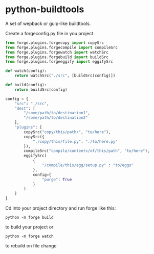 # python-buildtools

A set of wepback or gulp-like buildtools.

Create a forgeconfig.py file in you project.

```python
from forge.plugins.forgecopy import copySrc
from forge.plugins.forgecompile import compileSrc
from forge.plugins.forgewatch import watchSrc
from forge.plugins.forgebuild import buildSrc
from forge.plugins.forgeeggify import eggifySrc

def watch(config):
    return watchSrc("./src", [buildSrc(config)])

def build(config):
    return buildSrc(config)

config = {
    "src": "./src",
    "dest": [
        "/some/path/to/destination1",
        "/some/path/to/destination2"  
    ],
    "plugins": [
        copySrc("copy/this/path/", "to/here"),
        copySrc({
            "./copy/this/file.py": "./to/here.py"
        }),
        compileSrc("compile/contents/of/this/path", "to/here"),
        eggifySrc(
            {
                "/compile/this/egg/setup.py" : "to/eggs"
            },
            config={
                "purge": True
            }
        )
    ]
}
```

Cd into your project directory and run forge like this:

`python -m forge build`

to build your project or

`python -m forge watch`

to rebuild on file change